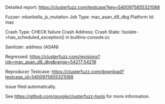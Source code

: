 Detailed report: https://clusterfuzz.com/testcase?key=5400975855321088

Fuzzer: mbarbella_js_mutation
Job Type: mac_asan_d8_dbg
Platform Id: mac

Crash Type: CHECK failure
Crash Address: 
Crash State:
  !isolate->has_scheduled_exception() in builtins-console.cc
  
Sanitizer: address (ASAN)

Regressed: https://clusterfuzz.com/revisions?job=mac_asan_d8_dbg&range=54217:54218

Reproducer Testcase: https://clusterfuzz.com/download?testcase_id=5400975855321088

Issue filed automatically.

See https://github.com/google/clusterfuzz-tools for more information.